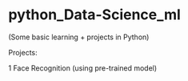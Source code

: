 # python_Data-Science_ml
(Some basic learning + projects in Python)

Projects: 

1 Face Recognition (using pre-trained model)
